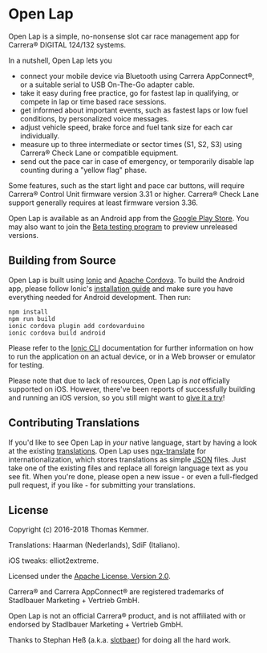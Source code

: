 Open Lap
========================================================================

Open Lap is a simple, no-nonsense slot car race management app for
Carrera® DIGITAL 124/132 systems.

In a nutshell, Open Lap lets you

- connect your mobile device via Bluetooth using Carrera AppConnect®,
  or a suitable serial to USB On-The-Go adapter cable.
- take it easy during free practice, go for fastest lap in qualifying,
  or compete in lap or time based race sessions.
- get informed about important events, such as fastest laps or low
  fuel conditions, by personalized voice messages.
- adjust vehicle speed, brake force and fuel tank size for each car
  individually.
- measure up to three intermediate or sector times (S1, S2, S3) using
  Carrera® Check Lane or compatible equipment.
- send out the pace car in case of emergency, or temporarily disable
  lap counting during a "yellow flag" phase.

Some features, such as the start light and pace car buttons, will
require Carrera® Control Unit firmware version 3.31 or higher.
Carrera® Check Lane support generally requires at least firmware
version 3.36.

Open Lap is available as an Android app from the [Google Play
Store](https://play.google.com/store/apps/details?id=at.co.kemmer.openlap).
You may also want to join the [Beta testing
program](https://play.google.com/apps/testing/at.co.kemmer.openlap) to
preview unreleased versions.


Building from Source
------------------------------------------------------------------------

Open Lap is built using [Ionic](http://ionicframework.com/) and
[Apache Cordova](https://cordova.apache.org/).  To build the Android
app, please follow Ionic's [installation
guide](http://ionicframework.com/docs/intro/installation/) and make
sure you have everything needed for Android development.  Then run:
```
npm install
npm run build
ionic cordova plugin add cordovarduino
ionic cordova build android
```

Please refer to the [Ionic CLI](http://ionicframework.com/docs/cli/)
documentation for further information on how to run the application on
an actual device, or in a Web browser or emulator for testing.

Please note that due to lack of resources, Open Lap is *not*
officially supported on iOS.  However, there've been reports of
successfully building and running an iOS version, so you still might
want to [give it a
try](https://cordova.apache.org/docs/en/latest/guide/platforms/ios/)!


Contributing Translations
------------------------------------------------------------------------

If you'd like to see Open Lap in *your* native language, start by
having a look at the existing [translations](./src/assets/i18n).  Open
Lap uses [ngx-translate](http://www.ngx-translate.com/) for
internationalization, which stores translations as simple
[JSON](http://www.json.org/) files.  Just take one of the existing
files and replace all foreign language text as you see fit.  When
you're done, please open a new issue - or even a full-fledged pull
request, if you like - for submitting your translations.


License
------------------------------------------------------------------------

Copyright (c) 2016-2018 Thomas Kemmer.

Translations: Haarman (Nederlands), SdiF (Italiano).

iOS tweaks: elliot2extreme.

Licensed under the [Apache License, Version
2.0](http://www.apache.org/licenses/LICENSE-2.0).

Carrera® and Carrera AppConnect® are registered trademarks of
Stadlbauer Marketing + Vertrieb GmbH.

Open Lap is not an official Carrera® product, and is not affiliated
with or endorsed by Stadlbauer Marketing + Vertrieb GmbH.

Thanks to Stephan Heß (a.k.a. [slotbaer](http://www.slotbaer.de/)) for
doing all the hard work.
